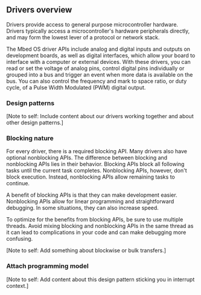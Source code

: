 ## Drivers overview

Drivers provide access to general purpose microcontroller hardware. Drivers typically access a microcontroller's hardware peripherals directly, and may form the lowest lever of a protocol or network stack.

The Mbed OS driver APIs include analog and digital inputs and outputs on development boards, as well as digital interfaces, which allow your board to interface with a computer or external devices. With these drivers, you can read or set the voltage of analog pins, control digital pins individually or grouped into a bus and trigger an event when more data is available on the bus. You can also control the frequency and mark to space ratio, or duty cycle, of a Pulse Width Modulated (PWM) digital output.

### Design patterns

[Note to self: Include content about our drivers working together and about other design patterns.]

### Blocking nature

For every driver, there is a required blocking API. Many drivers also have optional nonblocking APIs. The difference between blocking and nonblocking APIs lies in their behavior. Blocking APIs block all following tasks until the current task completes. Nonblocking APIs, however, don't block execution. Instead, nonblocking APIs allow remaining tasks to continue.

A benefit of blocking APIs is that they can make development easier. Nonblocking APIs allow for linear programming and straightforward debugging. In some situations, they can also increase speed.

To optimize for the benefits from blocking APIs, be sure to use multiple threads. Avoid mixing blocking and nonblocking APIs in the same thread as it can lead to complications in your code and can make debugging more confusing. 

[Note to self: Add something about blockwise or bulk transfers.]

### Attach programming model

[Note to self: Add content about this design pattern sticking you in interrupt context.]

<!---add design patterns about HAL, drivers working together, attach programming model/design pattern that sticks you in interrupt context, all blocking by nature, blockwise or bulk transfers, play down asynchronous natures, focus on blocking--->
